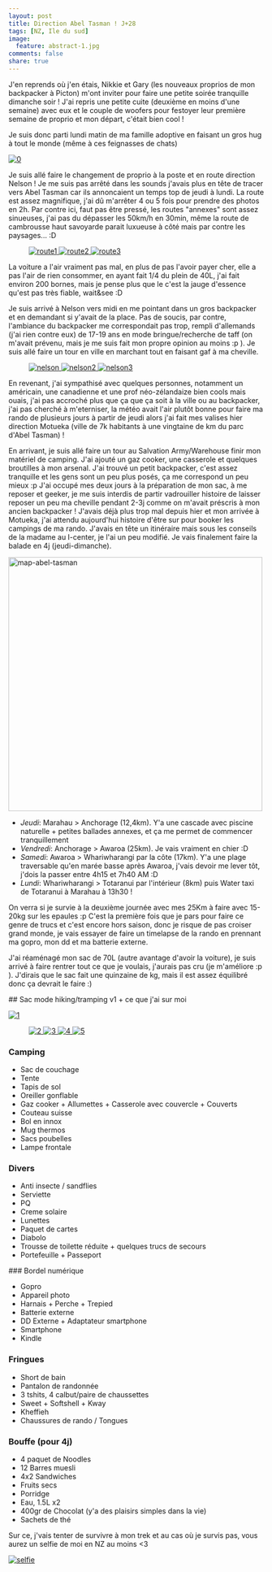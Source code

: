 ```yaml
---
layout: post
title: Direction Abel Tasman ! J+28
tags: [NZ, Ile du sud]
image:
  feature: abstract-1.jpg
comments: false
share: true
---
```




J'en reprends où j'en étais, Nikkie et Gary (les nouveaux proprios de mon backpacker à Picton) m'ont inviter pour faire une petite soirée tranquille dimanche soir ! J'ai repris une petite cuite (deuxième en moins d'une semaine) avec eux et le couple de woofers pour festoyer leur première semaine de proprio et mon départ, c'était bien cool !

Je suis donc parti lundi matin de ma famille adoptive en faisant un gros hug à tout le monde (même à ces feignasses de chats)

<a href="/images/photos/2014-10-08/0.JPG">
	<img src="/images/photos/2014-10-08/0.JPG" alt="0">
</a> 

Je suis allé faire le changement de proprio à la poste et en route direction Nelson ! Je me suis pas arrêté dans les sounds j'avais plus en tête de tracer vers Abel Tasman car ils annoncaient un temps top de jeudi à lundi. La route est assez magnifique, j'ai dû m'arrêter 4 ou 5 fois pour prendre des photos en 2h. Par contre ici, faut pas être pressé, les routes "annexes" sont assez sinueuses, j'ai pas du dépasser les 50km/h en 30min, même la route de cambrousse haut savoyarde parait luxueuse à côté mais par contre les paysages... :D 


<figure class="half">
	<a href="/images/photos/2014-10-08/route1.JPG">
		<img src="/images/photos/2014-10-08/route1.JPG" alt="route1">
	</a> 
	<a href="/images/photos/2014-10-08/route2.JPG">
		<img src="/images/photos/2014-10-08/route2.JPG" alt="route2">
	</a> 
	<a href="/images/photos/2014-10-08/route3.JPG">
		<img src="/images/photos/2014-10-08/route3.JPG" alt="route3">
	</a> 
</figure>

La voiture a l'air vraiment pas mal, en plus de pas l'avoir payer cher, elle a pas l'air de rien consommer, en ayant fait 1/4 du plein de 40L, j'ai fait environ 200 bornes, mais je pense plus que le c'est la jauge d'essence qu'est pas très fiable, wait&see :D 

Je suis arrivé à Nelson vers midi en me pointant dans un gros backpacker et en demandant si y'avait de la place. Pas de soucis, par contre, l'ambiance du backpacker me correspondait pas trop, rempli d'allemands (j'ai rien contre eux) de 17-19 ans en mode bringue/recherche de taff (on m'avait prévenu, mais je me suis fait mon propre opinion au moins :p ). Je suis allé faire un tour en ville en marchant tout en faisant gaf à ma cheville. 

<figure class="half">
	<a href="/images/photos/2014-10-08/nelson.JPG">
		<img src="/images/photos/2014-10-08/nelson.JPG" alt="nelson">
	</a> 
	<a href="/images/photos/2014-10-08/nelson2.JPG">
		<img src="/images/photos/2014-10-08/nelson2.JPG" alt="nelson2">
	</a> 
	<a href="/images/photos/2014-10-08/nelson3.JPG">
		<img src="/images/photos/2014-10-08/nelson3.JPG" alt="nelson3">
	</a> 
</figure>

En revenant, j'ai sympathisé avec quelques personnes, notamment un américain, une canadienne et une prof néo-zélandaize bien cools mais ouais, j'ai pas accroché plus que ça que ça soit à la ville ou au backpacker, j'ai pas cherché à m'eterniser, la météo avait l'air plutôt bonne pour faire ma rando de plusieurs jours à partir de jeudi alors j'ai fait mes valises hier direction Motueka (ville de 7k habitants à une vingtaine de km du parc d'Abel Tasman) ! 

En arrivant, je suis allé faire un tour au Salvation Army/Warehouse finir mon matériel de camping. J'ai ajouté un gaz cooker, une casserole et quelques broutilles à mon arsenal. J'ai trouvé un petit backpacker, c'est assez tranquille et les gens sont un peu plus posés, ça me correspond un peu mieux :p J'ai occupé mes deux jours à la préparation de mon sac, à me reposer et geeker, je me suis interdis de partir vadrouiller histoire de laisser reposer un peu ma cheville pendant 2-3j comme on m'avait préscris à mon ancien backpacker ! J'avais déjà plus trop mal depuis hier et mon arrivée à Motueka, j'ai attendu aujourd'hui histoire d'être sur pour booker les campings de ma rando. J'avais en tête un itinéraire mais sous les conseils de la madame au I-center, je l'ai un peu modifié. Je vais finalement faire la balade en 4j (jeudi-dimanche).

<a href="/images/photos/2014-10-08/map-abel-tasman.jpg">
	<img src="/images/photos/2014-10-08/map-abel-tasman.jpg" height="500" alt="map-abel-tasman"/>
</a>


* *Jeudi*: Marahau > Anchorage (12,4km). Y'a une cascade avec piscine naturelle + petites ballades annexes, et ça me permet de commencer tranquillement
* *Vendredi*: Anchorage > Awaroa (25km). Je vais vraiment en chier :D
* *Samedi*: Awaroa > Whariwharangi par la côte (17km). Y'a une plage traversable qu'en marée basse après Awaroa, j'vais devoir me lever tôt, j'dois la passer entre 4h15 et 7h40 AM :D
* *Lundi*: Whariwharangi > Totaranui par l'intérieur (8km) puis Water taxi de Totaranui à Marahau à 13h30 !

On verra si je survie à la deuxième journée avec mes 25Km à faire avec 15-20kg sur les epaules :p  C'est la première fois que je pars pour faire ce genre de trucs et c'est encore hors saison, donc je risque de pas croiser grand monde, je vais essayer de faire un timelapse de la rando en prennant ma gopro, mon dd et ma batterie externe.

J'ai réaménagé mon sac de 70L (autre avantage d'avoir la voiture), je suis arrivé à faire rentrer tout ce que je voulais, j'aurais pas cru (je m'améliore :p ). J'dirais que le sac fait une quinzaine de kg, mais il est assez équilibré donc ça devrait le faire :)



## Sac mode hiking/tramping v1 + ce que j'ai sur moi

<a href="/images/photos/2014-10-08/1.jpg">
	<img src="/images/photos/2014-10-08/1.jpg" alt="1">
</a> 
<figure class="half">
	<a href="/images/photos/2014-10-08/2.jpg">
		<img src="/images/photos/2014-10-08/2.jpg" alt="2">
	</a> 
	<a href="/images/photos/2014-10-08/3.jpg">
		<img src="/images/photos/2014-10-08/3.jpg" alt="3">
	</a> 
	<a href="/images/photos/2014-10-08/4.jpg">
		<img src="/images/photos/2014-10-08/4.jpg" alt="4">
	</a> 
	<a href="/images/photos/2014-10-08/5.jpg">
		<img src="/images/photos/2014-10-08/5.jpg" alt="5">
	</a> 
</figure>

### Camping
* Sac de couchage
* Tente
* Tapis de sol
* Oreiller gonflable
* Gaz cooker + Allumettes + Casserole avec couvercle + Couverts
* Couteau suisse
* Bol en innox
* Mug thermos
* Sacs poubelles 
* Lampe frontale

### Divers
* Anti insecte / sandflies
* Serviette
* PQ
* Creme solaire
* Lunettes
* Paquet de cartes
* Diabolo 
* Trousse de toilette réduite + quelques trucs de secours
* Portefeuille + Passeport

### Bordel numérique
* Gopro 
* Appareil photo 
* Harnais + Perche + Trepied
* Batterie externe
* DD Externe + Adaptateur smartphone
* Smartphone
* Kindle

### Fringues
* Short de bain
* Pantalon de randonnée
* 3 tshits, 4 calbut/paire de chaussettes
* Sweet + Softshell + Kway
* Kheffieh
* Chaussures de rando / Tongues

### Bouffe (pour 4j)
* 4 paquet de Noodles
* 12 Barres muesli
* 4x2 Sandwiches
* Fruits secs 
* Porridge
* Eau, 1.5L x2
* 400gr de Chocolat (y'a des plaisirs simples dans la vie)
* Sachets de thé

Sur ce, j'vais tenter de survivre à mon trek et au cas où je survis pas, vous aurez un selfie de moi en NZ au moins <3

<a href="/images/photos/2014-10-08/selfie.jpg">
	<img src="/images/photos/2014-10-08/selfie.jpg" alt="selfie">
</a> 







